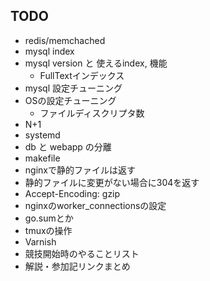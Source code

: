 ## TODO
- redis/memchached
- mysql index
- mysql version と 使えるindex, 機能
  - FullTextインデックス
- mysql 設定チューニング
- OSの設定チューニング
  - ファイルディスクリプタ数
- N+1
- systemd
- db と webapp の分離
- makefile
- nginxで静的ファイルは返す
- 静的ファイルに変更がない場合に304を返す
- Accept-Encoding: gzip
- nginxのworker_connectionsの設定
- go.sumとか
- tmuxの操作
- Varnish
- 競技開始時のやることリスト
- 解説・参加記リンクまとめ
